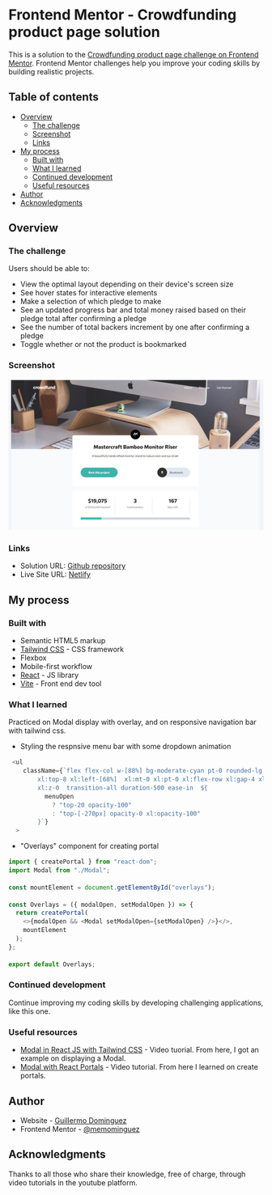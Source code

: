 # Frontend Mentor - Crowdfunding product page solution

This is a solution to the [Crowdfunding product page challenge on Frontend Mentor](https://www.frontendmentor.io/challenges/crowdfunding-product-page-7uvcZe7ZR). Frontend Mentor challenges help you improve your coding skills by building realistic projects.

## Table of contents

- [Overview](#overview)
  - [The challenge](#the-challenge)
  - [Screenshot](#screenshot)
  - [Links](#links)
- [My process](#my-process)
  - [Built with](#built-with)
  - [What I learned](#what-i-learned)
  - [Continued development](#continued-development)
  - [Useful resources](#useful-resources)
- [Author](#author)
- [Acknowledgments](#acknowledgments)

## Overview

### The challenge

Users should be able to:

- View the optimal layout depending on their device's screen size
- See hover states for interactive elements
- Make a selection of which pledge to make
- See an updated progress bar and total money raised based on their pledge total after confirming a pledge
- See the number of total backers increment by one after confirming a pledge
- Toggle whether or not the product is bookmarked

### Screenshot

![](./src/assets/images/Screenshot.jpg)

### Links

- Solution URL:  [Github repository](https://github.com/memominguez/crowdfunding-product-page)
- Live Site URL:  [Netlify](https://monitor-riser-funding.netlify.app)


## My process

### Built with

- Semantic HTML5 markup
- [Tailwind CSS](https://tailwindcss.com/) - CSS framework
- Flexbox
- Mobile-first workflow
- [React](https://reactjs.org/) - JS library
- [Vite](https://vitejs.dev/) - Front end dev tool

### What I learned

Practiced on Modal display with overlay, and on responsive navigation bar with tailwind css.


- Styling the respnsive menu bar with some dropdown animation
```js
 <ul
    className={`flex flex-col w-[88%] bg-moderate-cyan pt-0 rounded-lg absolute left-[24px] z-10
        xl:top-8 xl:left-[68%]  xl:mt-0 xl:pt-0 xl:flex-row xl:gap-4 xl:items-center xl:bg-transparent
        xl:z-0  transition-all duration-500 ease-in  ${
          menuOpen
            ? "top-20 opacity-100"
            : "top-[-270px] opacity-0 xl:opacity-100"
        }`}
  >

```


- "Overlays" component for creating portal

```js
import { createPortal } from "react-dom";
import Modal from "./Modal";

const mountElement = document.getElementById("overlays");

const Overlays = ({ modalOpen, setModalOpen }) => {
  return createPortal(
    <>{modalOpen && <Modal setModalOpen={setModalOpen} />}</>,
    mountElement
  );
};

export default Overlays;
```


### Continued development


Continue improving my coding skills by developing challenging applications, like this one.


### Useful resources

- [Modal in React JS with Tailwind CSS](https://www.youtube.com/watch?v=nwJK-jo91vA) - Video tuorial. From here, I got an example on displaying a Modal.
- [Modal with React Portals](https://www.youtube.com/watch?v=6uypfDjBQ9Q&t=485s) - Video tutorial. From here I learned on create portals.


## Author

- Website - [Guillermo Dominguez](https://gdominguez-portfolio.netlify.app)
- Frontend Mentor - [@memominguez](https://www.frontendmentor.io/profile/memominguez)



## Acknowledgments


Thanks to all those who share their knowledge, free of charge, through video tutorials in the youtube platform.
